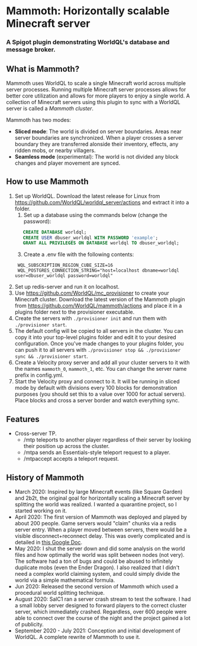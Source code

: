 # Mammoth: Horizontally scalable Minecraft server
### A Spigot plugin demonstrating WorldQL's database and message broker.

## What is Mammoth?
Mammoth uses WorldQL to scale a single Minecraft world across multiple server processes. Running multiple Minecraft server processes allows for better core utilization and allows for more players to enjoy a single world. A collection of Minecraft servers using this plugin to sync with a WorldQL server is called a *Mammoth cluster*.

Mammoth has two modes:
- **Sliced mode**: The world is divided on server boundaries. Areas near server boundaries are synchronized. When a player crosses a server boundary they are transferred alonside their inventory, effects, any ridden mobs, or nearby villagers.
- **Seamless mode** (experimental): The world is not divided any block changes and player movement are synced.

## How to use Mammoth

1. Set up WorldQL. Download the latest release for Linux from https://github.com/WorldQL/worldql_server/actions and extract it into a folder.
   1. Set up a database using the commands below (change the password):
    ```sql
       CREATE DATABASE worldql;
       CREATE USER dbuser_worldql WITH PASSWORD 'example';
       GRANT ALL PRIVILEGES ON DATABASE worldql TO dbuser_worldql;
   ```
   3. Create a .env file with the following contents:
   ```
    WQL_SUBSCRIPTION_REGION_CUBE_SIZE=16
    WQL_POSTGRES_CONNECTION_STRING="host=localhost dbname=worldql user=dbuser_worldql password=worldql"
   ```
2. Set up redis-server and run it on localhost.
3. Use https://github.com/WorldQL/mc_provisioner to create your Minecraft cluster. Download the latest version of the Mammoth plugin from https://github.com/WorldQL/mammoth/actions and place it in a plugins folder next to the provisioner executable.
4. Create the servers with `./provisioner init` and run them with `./provisioner start`.
5. The default config will be copied to all servers in the cluster. You can copy it into your top-level plugins folder and edit it to your desired configuration. Once you've made changes to your plugins folder, you can push it to all servers with `./provisioner stop && ./provisioner sync && ./provisioner start`.
6. Create a Velocity proxy server and add all your cluster servers to it with the names `mammoth_0`, `mammoth_1`, etc. You can change the server name prefix in config.yml.
7. Start the Velocity proxy and connect to it. It will be running in sliced mode by default with divisions every 100 blocks for demonstration purposes (you should set this to a value over 1000 for actual servers). Place blocks and cross a server border and watch everything sync.

## Features
- Cross-server TP.
  - /mtp teleports to another player regardless of their server by looking their position up across the cluster.
  - /mtpa sends an Essentials-style teleport request to a player.
  - /mtpaccept accepts a teleport request.


## History of Mammoth
- March 2020: Inspired by large Minecraft events (like Square Garden) and 2b2t, the original goal for horizontally scaling a Minecraft server by splitting the world was realized. I wanted a quarantine project, so I started working on it.
- April 2020: The first version of Mammoth was deployed and played by about 200 people. Game servers would "claim" chunks via a redis server entry. When a player moved between servers, there would be a visible disconnect+reconnect delay. This was overly complicated and is detailed in [this Google Doc](https://docs.google.com/document/d/1jeIg34jGNuWTFUftrGySZa6M6S_VXok0J0-qqCBpJfw/edit?usp=sharing).
- May 2020: I shut the server down and did some analysis on the world files and how optimally the world was split between nodes (not very). The software had a ton of bugs and could be abused to infinitely duplicate mobs (even the Ender Dragon). I also realized that I didn't need a complex world claiming system, and could simply divide the world via a simple mathematical formula.
- Jun 2020: Released the second version of Mammoth which used a procedural world splitting technique.
- August 2020: SalC1 ran a server crash stream to test the software. I had a small lobby server designed to forward players to the correct cluster server, which immediately crashed. Regardless, over 600 people were able to connect over the course of the night and the project gained a lot of publicity.
- September 2020 - July 2021: Conception and initial development of WorldQL. A complete rewrite of Mammoth to use it.






